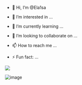 - 👋 Hi, I’m @Ela1sa
- 👀 I’m interested in ...
- 🌱 I’m currently learning ...
- 💞️ I’m looking to collaborate on ...
- 📫 How to reach me ...

- ⚡ Fun fact: ...

![](https://media.tenor.com/BBp2XL-y8dIAAAAM/kuromi.gif)
<!---
Ela1sa/Ela1sa is a ✨ special ✨ repository because its `README.md` (this file) appears on your GitHub profile.
You can click the Preview link to take a look at your changes.
--->
![image](https://github.com/Ela1sa/Ela1sa/assets/171078338/3fec8956-8271-4f3b-a614-3c8fca3bad20)
